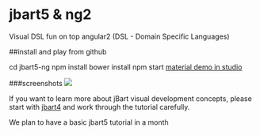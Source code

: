 # jbart5 & ng2
Visual DSL fun on top angular2 (DSL - Domain Specific Languages)

##install and play from github

cd jbart5-ng
npm install
bower install
npm start
[material demo in studio](http://localhost:8081/project/studio/material-demo)

###screenshots
![](https://storage.googleapis.com/jbartcommunity/jbart5-material.png)

If you want to learn more about jBart visual development concepts, please start with [jbart4](https://github.com/ArtwareSoft/jbart4)
 and work through the tutorial carefully.

We plan to have a basic jbart5 tutorial in a month 

